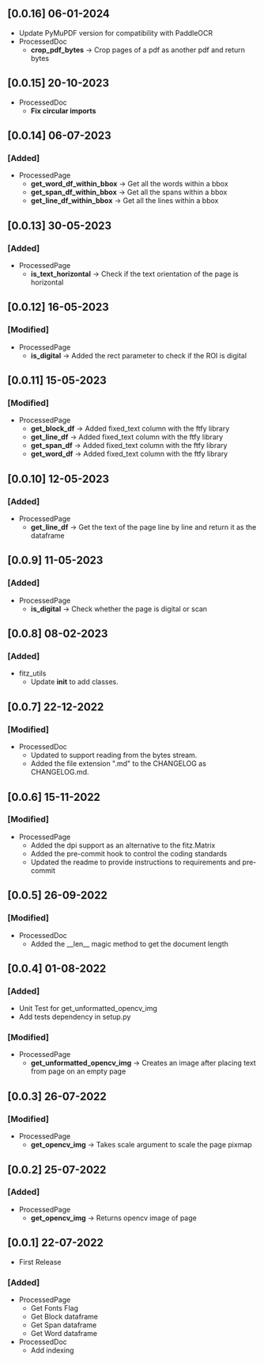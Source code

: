 ## **[0.0.16] 06-01-2024**

- Update PyMuPDF version for compatibility with PaddleOCR
- ProcessedDoc
  - **crop_pdf_bytes** -> Crop pages of a pdf as another pdf and return bytes

## **[0.0.15] 20-10-2023**

- ProcessedDoc
  - **Fix circular imports**

## **[0.0.14] 06-07-2023**

### **[Added]**

- ProcessedPage
  - **get_word_df_within_bbox** -> Get all the words within a bbox
  - **get_span_df_within_bbox** -> Get all the spans within a bbox
  - **get_line_df_within_bbox** -> Get all the lines within a bbox

## **[0.0.13] 30-05-2023**

### **[Added]**

- ProcessedPage
  - **is_text_horizontal** -> Check if the text orientation of the page is horizontal

## **[0.0.12] 16-05-2023**

### **[Modified]**

- ProcessedPage
  - **is_digital** -> Added the rect parameter to check if the ROI is digital

## **[0.0.11] 15-05-2023**

### **[Modified]**

- ProcessedPage
  - **get_block_df** -> Added fixed_text column with the ftfy library
  - **get_line_df** -> Added fixed_text column with the ftfy library
  - **get_span_df** -> Added fixed_text column with the ftfy library
  - **get_word_df** -> Added fixed_text column with the ftfy library

## **[0.0.10] 12-05-2023**

### **[Added]**

- ProcessedPage
  - **get_line_df** -> Get the text of the page line by line and return it as the dataframe

## **[0.0.9] 11-05-2023**

### **[Added]**

- ProcessedPage
  - **is_digital** -> Check whether the page is digital or scan

## **[0.0.8] 08-02-2023**

### **[Added]**

- fitz_utils
  - Update **init** to add classes.

## **[0.0.7] 22-12-2022**

### **[Modified]**

- ProcessedDoc
  - Updated to support reading from the bytes stream.
  - Added the file extension ".md" to the CHANGELOG as CHANGELOG.md.

## **[0.0.6] 15-11-2022**

### **[Modified]**

- ProcessedPage
  - Added the dpi support as an alternative to the fitz.Matrix
  - Added the pre-commit hook to control the coding standards
  - Updated the readme to provide instructions to requirements and pre-commit

## **[0.0.5] 26-09-2022**

### **[Modified]**

- ProcessedDoc
  - Added the \_\_len\_\_ magic method to get the document length

## **[0.0.4] 01-08-2022**

### **[Added]**

- Unit Test for get_unformatted_opencv_img
- Add tests dependency in setup.py

### **[Modified]**

- ProcessedPage
  - **get_unformatted_opencv_img** -> Creates an image after placing text from page on an empty page

## **[0.0.3] 26-07-2022**

### **[Modified]**

- ProcessedPage
  - **get_opencv_img** -> Takes scale argument to scale the page pixmap

## **[0.0.2] 25-07-2022**

### **[Added]**

- ProcessedPage
  - **get_opencv_img** -> Returns opencv image of page

## **[0.0.1] 22-07-2022**

- First Release

### **[Added]**

- ProcessedPage
  - Get Fonts Flag
  - Get Block dataframe
  - Get Span dataframe
  - Get Word dataframe
- ProcessedDoc
  - Add indexing
